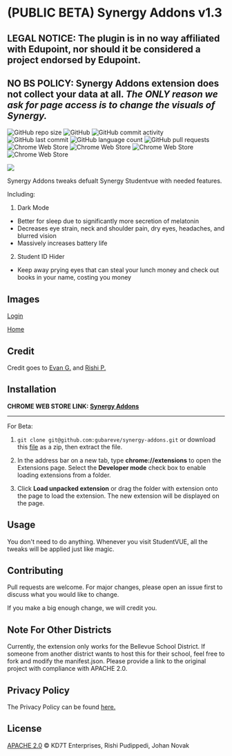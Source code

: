 
# (PUBLIC BETA) Synergy Addons v1.3

## LEGAL NOTICE: The plugin is in no way affiliated with Edupoint, nor should it be considered a project endorsed by Edupoint.

## NO BS POLICY: Synergy Addons extension **does not** collect your data **at all**. *The ONLY reason we ask for page access is to change the visuals of Synergy.*

![GitHub repo size](https://img.shields.io/github/repo-size/gubareve/synergy-addons)
![GitHub](https://img.shields.io/github/license/gubareve/synergy-addons?color=%23ff0000)
![GitHub commit activity](https://img.shields.io/github/commit-activity/w/gubareve/synergy-addons)
![GitHub last commit](https://img.shields.io/github/last-commit/gubareve/synergy-addons)
![GitHub language count](https://img.shields.io/github/languages/count/gubareve/synergy-addons)
![GitHub pull requests](https://img.shields.io/github/issues-pr/gubareve/synergy-addons)
![Chrome Web Store](https://img.shields.io/chrome-web-store/rating-count/nbicokodplfghgllebkialdbpdljfinc?color=%23ff0000&label=ratings)
![Chrome Web Store](https://img.shields.io/chrome-web-store/stars/nbicokodplfghgllebkialdbpdljfinc?hl=en)
![Chrome Web Store](https://img.shields.io/chrome-web-store/users/nbicokodplfghgllebkialdbpdljfinc?color=%23ff0000)
![Chrome Web Store](https://img.shields.io/chrome-web-store/v/nbicokodplfghgllebkialdbpdljfinc)

[<img src="https://developer.chrome.com/webstore/images/ChromeWebStore_Badge_v2_206x58.png">](https://chrome.google.com/webstore/detail/synergy-addons/nbicokodplfghgllebkialdbpdljfinc?hl=en)

Synergy Addons tweaks defualt Synergy Studentvue with needed features.

Including:

1. Dark Mode
 - Better for sleep due to significantly more secretion of melatonin
 - Decreases eye strain, neck and shoulder pain, dry eyes, headaches, and blurred vision
 - Massively increases battery life
2. Student ID Hider
 - Keep away prying eyes that can steal your lunch money and check out books in your name, costing you money

## Images

[Login](https://raw.githubusercontent.com/gubareve/synergy-addons/master/images/1.png)

[Home](https://raw.githubusercontent.com/gubareve/synergy-addons/master/images/2.png)

## Credit

Credit goes to [Evan G.](https://github.com/gubareve) and [Rishi P.](https://github.com/thexpiredpear)


## Installation
**CHROME WEB STORE LINK: [Synergy Addons](https://chrome.google.com/webstore/detail/synergy-addons/nbicokodplfghgllebkialdbpdljfinc?)**

___

For Beta:

1. `git clone git@github.com:gubareve/synergy-addons.git`
or download this [file](https://github.com/gubareve/synergy-addons/archive/master.zip) as a zip, then extract the file.

2. In the address bar on a new tab, type **chrome://extensions** to open the Extensions page. Select the **Developer mode** check box to enable loading extensions from a folder.
3. Click **Load unpacked extension** or drag the folder with extension onto the page to load the extension. The new extension will be displayed on the page.

## Usage

You don't need to do anything. Whenever you visit StudentVUE, all the tweaks will be applied just like magic.

## Contributing
Pull requests are welcome. For major changes, please open an issue first to discuss what you would like to change.

If you make a big enough change, we will credit you.

## Note For Other Districts

Currently, the extension only works for the Bellevue School District. If someone from another district wants to host this for their school, feel free to fork and modify the manifest.json. Please provide a link to the original project with compliance with APACHE 2.0.

## Privacy Policy

The Privacy Policy can be found [here.](https://github.com/gubareve/synergy-addons/blob/master/privacy.md)

## License
[APACHE 2.0](https://github.com/gubareve/synergy-addons/blob/master/LICENSE)
© KD7T Enterprises, Rishi Pudippedi, Johan Novak
